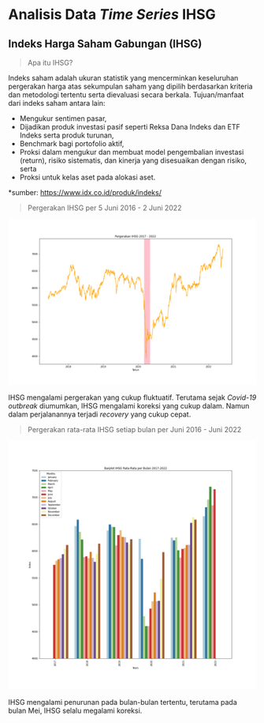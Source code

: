 # Analisis Data *Time Series* IHSG

## Indeks Harga Saham Gabungan (IHSG)

> Apa itu IHSG?

Indeks saham adalah ukuran statistik yang mencerminkan keseluruhan pergerakan harga atas sekumpulan saham yang dipilih berdasarkan kriteria dan metodologi tertentu serta dievaluasi secara berkala. Tujuan/manfaat dari indeks saham antara lain:

+ Mengukur sentimen pasar,
+ Dijadikan produk investasi pasif seperti Reksa Dana Indeks dan ETF Indeks serta produk turunan,
+ Benchmark bagi portofolio aktif,
+ Proksi dalam mengukur dan membuat model pengembalian investasi (return), risiko sistematis, dan kinerja yang disesuaikan dengan risiko, serta
+ Proksi untuk kelas aset pada alokasi aset.

*sumber: https://www.idx.co.id/produk/indeks/

> Pergerakan IHSG per 5 Juni 2016 - 2 Juni 2022

![Pergerakan IHSG](/pictures/ihsg.png)

IHSG mengalami pergerakan yang cukup fluktuatif. Terutama sejak *Covid-19 outbreak* diumumkan, IHSG mengalami koreksi yang cukup dalam. Namun dalam perjalanannya terjadi *recovery* yang cukup cepat.

> Pergerakan rata-rata IHSG setiap bulan per Juni 2016 - Juni 2022

![Barplot IHSG per month](/pictures/barplot.png)

IHSG mengalami penurunan pada bulan-bulan tertentu, terutama pada bulan Mei, IHSG selalu megalami koreksi.


